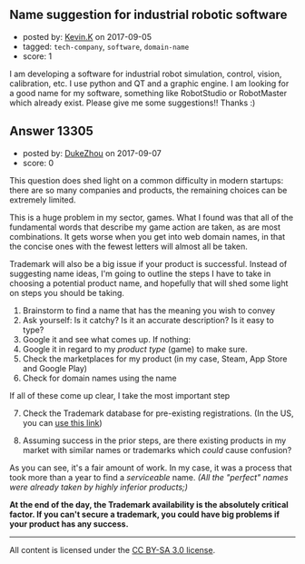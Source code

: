 ## Name suggestion for industrial robotic software

- posted by: [Kevin.K](https://stackexchange.com/users/11698894/kevin-k) on 2017-09-05
- tagged: `tech-company`, `software`, `domain-name`
- score: 1

<p>I am developing a software for industrial robot simulation, control, vision, calibration, etc. I use python and QT and a graphic engine. I am looking for a good name for my software, something like RobotStudio or RobotMaster which already exist. Please give me some suggestions!! Thanks :)</p>



## Answer 13305

- posted by: [DukeZhou](https://stackexchange.com/users/4146639/dukezhou) on 2017-09-07
- score: 0

<p>This question does shed light on a common difficulty in modern startups: there are so many companies and products, the remaining choices can be extremely limited.  </p>

<p>This is a huge problem in my sector, games. What I found was that all of the fundamental words that describe my game action are taken, as are most combinations.  It gets worse when you get into web domain names, in that the concise ones with the fewest letters will almost all be taken.</p>

<p>Trademark will also be a big issue if your product is successful.  Instead of suggesting name ideas, I'm going to outline the steps I have to take in choosing a potential product name, and hopefully that will shed some light on steps you should be taking.</p>

<ol>
<li>Brainstorm to find a name that has the meaning you wish to convey</li>
<li>Ask yourself: Is it catchy? Is it an accurate description?  Is it easy to type?</li>
<li>Google it and see what comes up.  If nothing: </li>
<li>Google it in regard to my <em>product type</em> (game) to make sure. </li>
<li>Check the marketplaces for my product (in my case, Steam, App Store and Google Play)</li>
<li>Check for domain names using the name</li>
</ol>

<p>If all of these come up clear, I take the most important step</p>

<ol start="7">
<li><p>Check the Trademark database for pre-existing registrations.  (In the US, you can <a href="https://www.uspto.gov/trademarks-application-process/search-trademark-database" rel="nofollow noreferrer">use this link</a>)</p></li>
<li><p>Assuming success in the prior steps, are there existing products in my market with similar names or trademarks which <em>could</em> cause confusion?</p></li>
</ol>

<p>As you can see, it's a fair amount of work. In my case, it was a process that took more than a year to find a <em>serviceable</em> name.  <em>(All the "perfect" names were already taken by highly inferior products;)</em></p>

<p><strong>At the end of the day, the Trademark availability is the absolutely critical factor.  If you can't secure a trademark, you could have big problems if your product has any success.</strong></p>




---

All content is licensed under the [CC BY-SA 3.0 license](https://creativecommons.org/licenses/by-sa/3.0/).
